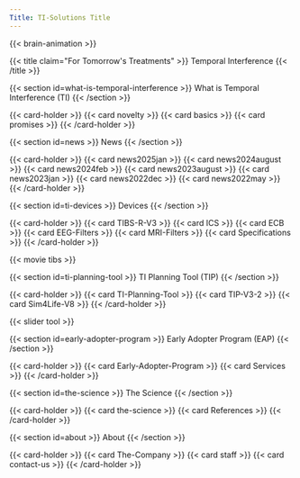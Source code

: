 ```yaml
---
Title: TI-Solutions Title
---
```

{{< brain-animation >}}

{{< title claim="For Tomorrow's Treatments" >}}
Temporal Interference
{{< /title >}}

{{< section id=what-is-temporal-interference >}}
What is Temporal Interference (TI)
{{< /section >}}

{{< card-holder >}}
{{< card novelty >}}
{{< card basics >}}
{{< card promises >}}
{{< /card-holder >}}

{{< section id=news >}}
News
{{< /section >}}

{{< card-holder >}}
{{< card news2025jan >}}
{{< card news2024august >}}
{{< card news2024feb >}}
{{< card news2023august >}}
{{< card news2023jan >}}
{{< card news2022dec >}}
{{< card news2022may >}}
{{< /card-holder >}}

{{< section id=ti-devices >}}
Devices
{{< /section >}}

{{< card-holder >}}
{{< card TIBS-R-V3 >}}
{{< card ICS >}}
{{< card ECB >}}
{{< card EEG-Filters >}}
{{< card MRI-Filters >}}
{{< card Specifications >}}
{{< /card-holder >}}

{{< movie tibs >}}

{{< section id=ti-planning-tool >}}
TI Planning Tool (TIP)
{{< /section >}}

{{< card-holder >}}
{{< card TI-Planning-Tool >}}
{{< card TIP-V3-2 >}}
{{< card Sim4Life-V8 >}}
{{< /card-holder >}}

{{< slider tool >}}

{{< section id=early-adopter-program >}}
Early Adopter Program (EAP)
{{< /section >}}

{{< card-holder >}}
{{< card Early-Adopter-Program >}}
{{< card Services >}}
{{< /card-holder >}}

{{< section id=the-science >}}
The Science
{{< /section >}}

{{< card-holder >}}
{{< card the-science >}}
{{< card References >}}
{{< /card-holder >}}

{{< section id=about >}}
About
{{< /section >}}

{{< card-holder >}}
{{< card The-Company >}}
{{< card staff >}}
{{< card contact-us >}}
{{< /card-holder >}}
